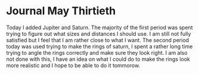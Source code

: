 Journal May Thirtieth
====

Today I added Jupiter and Saturn. The majority of the first period was spent trying to figure out what sizes and
distances I should use. I am still not fully satisfied but I feel that I am rather close to what I want.
The second period today was used trying to make the rings of saturn, I spent a rather long time trying to angle
the rings correctly and make sure they look right. I am also not done with this, I have an idea on what I could do
to make the rings look more realistic and I hope to be able to do it tommorow.
